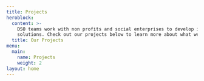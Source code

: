 ```yaml
---
title: Projects
heroblock:
  content: >-
    DSO teams work with non profits and social enterprises to develop impactful
    solutions. Check out our projects below to learn more about what we do!
  title: Our Projects
menu:
  main:
    name: Projects
    weight: 2
layout: home
---
```


